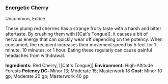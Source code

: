 ### Energetic Cherry
Uncommon, Edible

These plump red cherries has a strange fruity taste with a harsh and bitter aftertaste. By crushing them with [[Cat's Tongue]], it causes a bit of nervous energy that can quickly wear off depending on the potency. When consumed, the recipient increases their movement speed by 5 feet for 1 minute, 10 minutes, or 1 hour. Eating these regularly can cause painful headaches from withdrawal.

**Ingredients:** Red Cherry, [[Cat's Tongue]]
**Environment:** High-Altitude Forests
**Potency DC:** Minor 13; Moderate 15; Masterwork 18
**Cost:** Minor 10 gp; Moderate 20 gp; Masterwork 40 gp 
